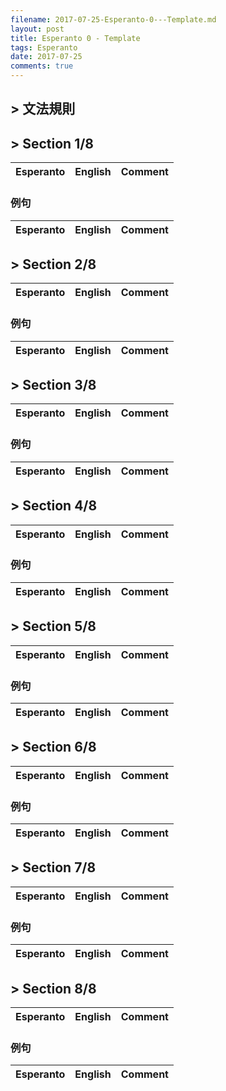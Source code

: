 ```yaml
---
filename: 2017-07-25-Esperanto-0---Template.md
layout: post
title: Esperanto 0 - Template
tags: Esperanto
date: 2017-07-25
comments: true
---
```


## > 文法規則

## > Section 1/8

|Esperanto|English|Comment|
|---|---|---|


### 例句

|Esperanto|English|Comment|
|---|---|---|


## > Section 2/8

|Esperanto|English|Comment|
|---|---|---|


### 例句

|Esperanto|English|Comment|
|---|---|---|


## > Section 3/8

|Esperanto|English|Comment|
|---|---|---|


### 例句

|Esperanto|English|Comment|
|---|---|---|

## > Section 4/8

|Esperanto|English|Comment|
|---|---|---|


### 例句

|Esperanto|English|Comment|
|---|---|---|

## > Section 5/8

|Esperanto|English|Comment|
|---|---|---|


### 例句

|Esperanto|English|Comment|
|---|---|---|

## > Section 6/8

|Esperanto|English|Comment|
|---|---|---|


### 例句

|Esperanto|English|Comment|
|---|---|---|

## > Section 7/8

|Esperanto|English|Comment|
|---|---|---|


### 例句

|Esperanto|English|Comment|
|---|---|---|

## > Section 8/8

|Esperanto|English|Comment|
|---|---|---|


### 例句

|Esperanto|English|Comment|
|---|---|---|